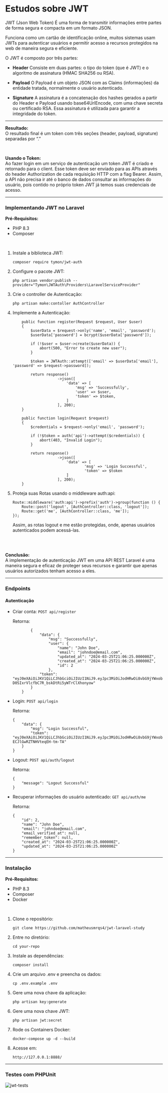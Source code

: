 # Estudos sobre JWT
JWT (Json Web Token) É uma forma de transmitir informações entre partes de forma segura e compacta em um formato JSON.

Funciona como um cartão de identificação online, muitos sistemas usam JWTs para autenticar usuários e permitir acesso a recursos protegidos na web de maneira segura e eficiente.

O JWT é composto por três partes:

- **Header**
    Consiste em duas partes: o tipo do token (que é JWT) e o algoritmo de assinatura (HMAC SHA256 ou RSA).

- **Payload**
    O Payload é um objeto JSON com as Claims (informações) da entidade tratada, normalmente o usuário autenticado.
    
- **Signature**
    A assinatura é a concatenação dos hashes gerados a partir do Header e Payload usando base64UrlEncode, com uma chave secreta ou certificado RSA. Essa assinatura é utilizada para garantir a integridade do token.

<hr>

**Resultado:** <br>
    O resultado final é um token com três seções (header, payload, signature) separadas por “.” 

<br>

**Usando o Token:** <br>
    Ao fazer login em um serviço de autenticação um token JWT é criado e retornado para o client. Esse token deve ser enviado para as APIs através do header Authorization de cada requisição HTTP com a flag Bearer.
    Assim, a API não precisa ir até o banco de dados consultar as informações do usuário, pois contido no próprio token JWT já temos suas credenciais de acesso.

<hr>

### Implementando JWT no Laravel
**Pré-Requisitos:**
- PHP 8.3
- Composer

<br>

1. Instale a biblioteca JWT:
    ```
    composer require tymon/jwt-auth
    ```

2. Configure o pacote JWT:
    ```
    php artisan vendor:publish --provider="Tymon\JWTAuth\Providers\LaravelServiceProvider"
    ```

3. Crie o controller de Autenticação:
    ```
    php artisan make:contoller AuthController
    ```

4. Implemente a Autenticação:
    ```
        public function register(Request $request, User $user)
        {   
            $userData = $request->only('name', 'email', 'password');
            $userData['password'] = bcrypt($userData['password']);

            if (!$user = $user->create($userData)) {
                abort(500, "Error to create new user");
            }

            $token = JWTAuth::attempt(['email' => $userData['email'], 'password' => $request->password]);

            return response()
                        ->json([
                            'data' => [
                                'msg' => 'Successfully',
                                'user' => $user,
                                'token' => $token,
                            ]
                        ], 200);
        }

        public function login(Request $request)
        {
            $credentials = $request->only('email', 'password');

            if (!$token = auth('api')->attempt($credentials)) {
                abort(403, "Invalid Login");
            }

            return response()
                        ->json([
                            'data' => [
                                    'msg' => 'Login Successful',
                                    'token' => $token
                            ]
                        ], 200);
        }
    
    ```

5. Proteja suas Rotas usando o middleware auth:api:
    ```
    Route::middleware('auth:api')->prefix('auth')->group(function () {
        Route::post('logout', [AuthController::class, 'logout']);
        Route::get('me', [AuthController::class, 'me']);
    });
    ```
    Assim, as rotas logout e me estão protegidas, onde, apenas usuários autenticados podem acessá-las.

<br>
<br>

**Conclusão:** <br>
    A implementação de autenticação JWT em uma API REST Laravel é uma maneira segura e eficaz de proteger seus recursos e garantir que apenas usuários autorizados tenham acesso a eles.

<hr>

### Endpoints

#### Autenticação
- Criar conta: ``` POST api/register ```

    Retorna:
    ```
            {
                "data": {
                    "msg": "Successfully",
                    "user": {
                        "name": "John Doe",
                        "email": "johndoe@email.com",
                        "updated_at": "2024-03-25T21:06:25.000000Z",
                        "created_at": "2024-03-25T21:06:25.000000Z",
                        "id": 2
                    },
                "token": "eyJ0eXAiOiJKV1QiLCJhbGciOiJIUzI1NiJ9.eyJpc3MiOiJodHRwOi8vbG9jYWxob3N0Ojg4ODgvYXBpL3JlZ2lzdGVyIiwiaWF0IjoxNzExNDAwNzg1LCJleHAiOjE3MTE0MDQzODUsIm5iZiI6MTcxMTQwMDc4NSwianRpIjoidzdZdlBrdlNMNnozYVBGYyIsInN1YiI6IjIiLCJwcnYiOiIyM2JkNWM4OTQ5ZjYwMGFkYjM5ZTcwMWM0MDA4NzJkYjdhNTk3NmY3In0.HYrmy1-D0SIxrVlcfbC7R_bskDtRi5yWTrClXhonyow"
            }
        }
    ```

- Login: ``` POST api/login ```
  
    Retorna:
    ```
    {
        "data": {
            "msg": "Login Successful",
            "token": "eyJ0eXAiOiJKV1QiLCJhbGciOiJIUzI1NiJ9.eyJpc3MiOiJodHRwOi8vbG9jYWxob3N0Ojg4ODgvYXBpL2xvZ2luIiwiaWF0IjoxNzExNDAwOTA0LCJleHAiOjE3MTE0MDQ1MDQsIm5iZiI6MTcxMTQwMDkwNCwianRpIjoiaHJNc0Uzbk5SQXlGNlprRCIsInN1YiI6IjIiLCJwcnYiOiIyM2JkNWM4OTQ5ZjYwMGFkYjM5ZTcwMWM0MDA4NzJkYjdhNTk3NmY3In0.ZqcalR7N_vxTRDr5pZi-ECJlGwRZTNHVteqEH-tm-TA"
        }
    }
    ```

- Logout: ``` POST api/auth/logout ```
  
    Retorna:
    ```
    {
        "message": "Logout Successful"
    }
    ```

- Recuperar informações do usuário autenticado: ``` GET api/auth/me ```
  
    Retorna:
    ```
    {
        "id": 2,
        "name": "John Doe",
        "email": "johndoe@email.com",
        "email_verified_at": null,
        "remember_token": null,
        "created_at": "2024-03-25T21:06:25.000000Z",
        "updated_at": "2024-03-25T21:06:25.000000Z"
    }
    ```

<hr>

### Instalação
**Pré-Requisitos:**
- PHP 8.3
- Composer
- Docker

<br>

1. Clone o repositório:
    ```
    git clone https://github.com/matheusmrqs4/jwt-laravel-study
    ```

2. Entre no diretório:
    ```
    cd your-repo
    ```

3. Instale as dependências:
    ```
    composer install
    ```

4. Crie um arquivo .env e preencha os dados:
    ```
    cp .env.example .env
    ```

5. Gere uma nova chave da aplicação:
    ```
    php artisan key:generate
    ```

6. Gere uma nova chave JWT:
    ```
    php artisan jwt:secret
    ```

7. Rode os Containers Docker:
    ```
    docker-compose up -d --build
    ```

8. Acesse em:
    ```
    http://127.0.0.1:8888/
    ```

<hr>

### Testes com PHPUnit
![jwt-tests](public/jwt-tests.png)
